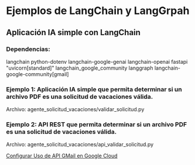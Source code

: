 # Ejemplos de LangChain y LangGrpah


## Aplicación IA simple con LangChain



### Dependencias:
langchain python-dotenv langchain-google-genai langchain-openai fastapi "uvicorn[standard]" langchain_google_community langgraph langchain-google-community[gmail]


### Ejemplo 1: Aplicación IA simple que permita determinar si un archivo PDF es una solicitud de vacaciones válida.
Archivo: agente_solicitud_vacaciones/validar_solicitud.py

### Ejemplo 2: API REST que permita determinar si un archivo PDF es una solicitud de vacaciones válida.
Archivo: agente_solicitud_vacaciones/api_validar_solicitud.py


[Configurar Uso de API GMail en Google Cloud](https://developers.google.com/workspace/gmail/api/quickstart/python?hl=es-419)
